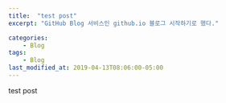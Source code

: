 ```yaml
---
title:  "test post"
excerpt: "GitHub Blog 서비스인 github.io 블로그 시작하기로 했다."

categories:
    - Blog
tags:
    - Blog
last_modified_at: 2019-04-13T08:06:00-05:00
---
```


test post
